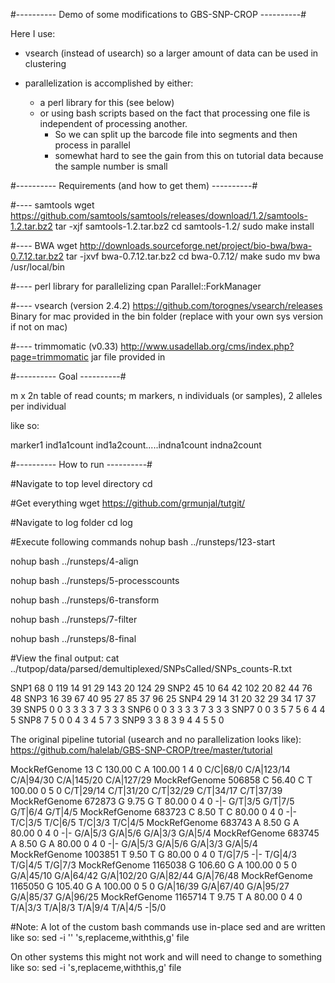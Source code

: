 #---------- Demo of some modifications to GBS-SNP-CROP ----------# 

Here I use:

- vsearch (instead of usearch) so a larger amount of data can be used in clustering

- parallelization is accomplished by either:
	- a perl library for this (see below)
	- or using bash scripts based on the fact that processing one file is independent of processing another. 
		- So we can split up the barcode file into segments and then process in parallel
		- somewhat hard to see the gain from this on tutorial data because the sample number is small
		


#---------- Requirements (and how to get them) ----------#

#---- samtools
wget https://github.com/samtools/samtools/releases/download/1.2/samtools-1.2.tar.bz2
tar -xjf samtools-1.2.tar.bz2
cd samtools-1.2/
sudo make install


#---- BWA
wget http://downloads.sourceforge.net/project/bio-bwa/bwa-0.7.12.tar.bz2
tar -jxvf bwa-0.7.12.tar.bz2
cd bwa-0.7.12/
make
sudo mv bwa /usr/local/bin


#---- perl library for parallelizing
cpan Parallel::ForkManager


#---- vsearch (version 2.4.2)
https://github.com/torognes/vsearch/releases
Binary for mac provided in the bin folder (replace with your own sys version if not on mac)


#---- trimmomatic (v0.33)
http://www.usadellab.org/cms/index.php?page=trimmomatic
jar file provided in 



#---------- Goal ----------#

m x 2n table of read counts; m markers, n individuals (or samples), 2 alleles per individual

like so:

marker1 ind1a1count ind1a2count.....indna1count indna2count 



#---------- How to run ----------#

#Navigate to top level directory
cd


#Get everything
wget https://github.com/grmunjal/tutgit/


#Navigate to log folder
cd log


#Execute following commands
nohup bash ../runsteps/123-start

nohup bash ../runsteps/4-align

nohup bash ../runsteps/5-processcounts

nohup bash ../runsteps/6-transform

nohup bash ../runsteps/7-filter

nohup bash ../runsteps/8-final


#View the final output:
cat ../tutpop/data/parsed/demultiplexed/SNPsCalled/SNPs_counts-R.txt

SNP1	68	0	119	14	91	29	143	20	124	29
SNP2	45	10	64	42	102	20	82	44	76	48
SNP3	16	39	67	40	95	27	85	37	96	25
SNP4	29	14	31	20	32	29	34	17	37	39
SNP5	0	0	3	3	3	3	7	3	3	3
SNP6	0	0	3	3	3	3	7	3	3	3
SNP7	0	0	3	5	7	5	6	4	4	5
SNP8	7	5	0	0	4	3	4	5	7	3
SNP9	3	3	8	3	9	4	4	5	5	0



The original pipeline tutorial (usearch and no parallelization looks like):
https://github.com/halelab/GBS-SNP-CROP/tree/master/tutorial

MockRefGenome	13	C	130.00	C	A	100.00	1	4	0	C/C|68/0	C/A|123/14	C/A|94/30	C/A|145/20	C/A|127/29
MockRefGenome	506858	C	56.40	C	T	100.00	0	5	0	C/T|29/14	C/T|31/20	C/T|32/29	C/T|34/17	C/T|37/39
MockRefGenome	672873	G	9.75	G	T	80.00	0	4	0	-|-	G/T|3/5	G/T|7/5	G/T|6/4	G/T|4/5
MockRefGenome	683723	C	8.50	T	C	80.00	0	4	0	-|-	T/C|3/5	T/C|6/5	T/C|3/3	T/C|4/5
MockRefGenome	683743	A	8.50	G	A	80.00	0	4	0	-|-	G/A|5/3	G/A|5/6	G/A|3/3	G/A|5/4
MockRefGenome	683745	A	8.50	G	A	80.00	0	4	0	-|-	G/A|5/3	G/A|5/6	G/A|3/3	G/A|5/4
MockRefGenome	1003851	T	9.50	T	G	80.00	0	4	0	T/G|7/5	-|-	T/G|4/3	T/G|4/5	T/G|7/3
MockRefGenome	1165038	G	106.60	G	A	100.00	0	5	0	G/A|45/10	G/A|64/42	G/A|102/20	G/A|82/44	G/A|76/48
MockRefGenome	1165050	G	105.40	G	A	100.00	0	5	0	G/A|16/39	G/A|67/40	G/A|95/27	G/A|85/37	G/A|96/25
MockRefGenome	1165714	T	9.75	T	A	80.00	0	4	0	T/A|3/3	T/A|8/3	T/A|9/4	T/A|4/5	-|5/0



#Note:
A lot of the custom bash commands use in-place sed and are written like so:
sed -i '' 's,replaceme,withthis,g' file

On other systems this might not work and will need to change to something like so:
sed -i 's,replaceme,withthis,g' file







